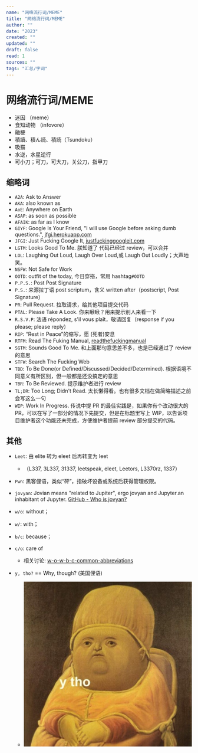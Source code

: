 ```yaml
---
name: "网络流行词/MEME"
title: "网络流行词/MEME"
author: ""
date: "2023"
created: ""
updated: ""
draft: false
read: 1
sources: ""
tags: "汇总/字词"
---
```


# 网络流行词/MEME

- 迷因 （meme）
- 食知动物 （infovore）
- 融梗
- 積讀、積ん読、積読（Tsundoku）
- 吸猫
- 水逆，水星逆行
- 可小刀；可刀，可大刀，关公刀，指甲刀

## 缩略词

- `A2A`: Ask to Answer
- `AKA`: also known as
- `AoE`: Anywhere on Earth
- `ASAP`: as soon as possible
- `AFAIK`: as far as I know
- `GIYF`: Google Is Your Friend, "I will use Google before asking dumb questions.", [jfgi.herokuapp.com](http://jfgi.herokuapp.com/)
- `JFGI`: Just Fucking Google It, [justfuckinggoogleit.com](http://justfuckinggoogleit.com/)
- `LGTM`: Looks Good To Me. 朕知道了 代码已经过 review，可以合并
- `LOL`: Laughing Out Loud, Laugh Over Loud,或 Laugh Out Loudly；大声地笑。
- `NSFW`: Not Safe for Work
- `OOTD`: outfit of the today, 今日穿搭，常用 hashtag`#OOTD`
- `P.P.S.`: Post Post Signature
- `P.S.`: 来源拉丁语 post scriptum，含义 written after（postscript, Post Signature）
- `PR`: Pull Request. 拉取请求，给其他项目提交代码
- `PTAL`: Please Take A Look. 你来瞅瞅？用来提示别人来看一下
- `R.S.V.P`: 法语 répondez, s'il vous plaît，敬请回复（response if you please; please reply）
- `RIP`: “Rest in Peace”的缩写，愿 (死者)安息
- `RTFM`: Read The Fuking Manual, [readthefuckingmanual](http://www.readthefuckingmanual.com/)
- `SGTM`: Sounds Good To Me. 和上面那句意思差不多，也是已经通过了 review 的意思
- `STFW`: Search The Fucking Web
- `TBD`: To Be Done(or Defined/Discussed/Decided/Determined). 根据语境不同意义有所区别，但一般都是还没搞定的意思
- `TBR`: To Be Reviewed. 提示维护者进行 review
- `TL;DR`: Too Long; Didn't Read. 太长懒得看。也有很多文档在做简略描述之前会写这么一句
- `WIP`: Work In Progress. 传说中提 PR 的最佳实践是，如果你有个改动很大的 PR，可以在写了一部分的情况下先提交，但是在标题里写上 WIP，以告诉项目维护者这个功能还未完成，方便维护者提前 review 部分提交的代码。

## 其他

- `Leet`: 由 elite 转为 eleet 后再转变为 leet
  - （L337, 3L337, 31337, leetspeak, eleet, Leetors, L3370rz, 1337）
- `Pwn`: 黑客俚语，类似“砰”，指破坏设备或系统后获得管理权限。
- `jovyan`: Jovian means "related to Jupiter", ergo jovyan and Jupyter.an inhabitant of Jupyter. [GitHub - Who is jovyan?](https://github.com/jupyter/docker-stacks/issues/358)

- `w/o`: without；
- `w/`: with；
- `b/c`: because；
- `c/o`: care of
  - 相关讨论: [w-o-w-b-c-common-abbreviations](https://english.stackexchange.com/questions/115367/are-w-o-w-b-c-common-abbreviations-in-the-us)
- `y, tho?` == Why, though? (美国俚语)
  - ![](../images/ytho.jpg)

